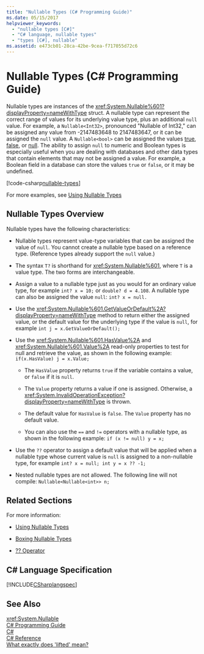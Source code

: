 ```yaml
---
title: "Nullable Types (C# Programming Guide)"
ms.date: 05/15/2017
helpviewer_keywords: 
  - "nullable types [C#]"
  - "C# language, nullable types"
  - "types [C#], nullable"
ms.assetid: e473cb01-28ca-42be-9cea-f717055d72c6
---
```

# Nullable Types (C# Programming Guide)
Nullable types are instances of the <xref:System.Nullable%601?displayProperty=nameWithType> struct. A nullable type can represent the correct range of values for its underlying value type, plus an additional `null` value. For example, a `Nullable<Int32>`, pronounced "Nullable of Int32," can be assigned any value from -2147483648 to 2147483647, or it can be assigned the `null` value. A `Nullable<bool>` can be assigned the values [true](../../../csharp/language-reference/keywords/true.md), [false](../../../csharp/language-reference/keywords/false.md), or [null](../../../csharp/language-reference/keywords/null.md). The ability to assign `null` to numeric and Boolean types is especially useful when you are dealing with databases and other data types that contain elements that may not be assigned a value. For example, a Boolean field in a database can store the values `true` or `false`, or it may be undefined. 
  
[!code-csharp[nullable-types](../../../../samples/snippets/csharp/programming-guide/nullable-types/nullable-ex1.cs)]  
  
For more examples, see [Using Nullable Types](../../../csharp/programming-guide/nullable-types/using-nullable-types.md)  
  
## Nullable Types Overview  
 Nullable types have the following characteristics:  
  
-   Nullable types represent value-type variables that can be assigned the value of `null`. You cannot create a nullable type based on a reference type. (Reference types already support the `null` value.)  
  
-   The syntax `T?` is shorthand for <xref:System.Nullable%601>, where `T` is a value type. The two forms are interchangeable.  
  
-   Assign a value to a nullable type just as you would for an ordinary value type, for example `int? x = 10;` or `double? d = 4.108`. A nullable type can also be assigned the value `null`: `int? x = null.`  
  
-   Use the <xref:System.Nullable%601.GetValueOrDefault%2A?displayProperty=nameWithType> method to return either the assigned value, or the default value for the underlying type if the value is `null`, for example `int j = x.GetValueOrDefault();`  
  
-   Use the <xref:System.Nullable%601.HasValue%2A> and <xref:System.Nullable%601.Value%2A> read-only properties to test for null and retrieve the value, as shown in the following example: `if(x.HasValue) j = x.Value;`  
  
    -   The `HasValue` property returns `true` if the variable contains a value, or `false` if it is `null`.  
  
    -   The `Value` property returns a value if one is assigned. Otherwise, a <xref:System.InvalidOperationException?displayProperty=nameWithType> is thrown.  
  
    -   The default value for `HasValue` is `false`. The `Value` property has no default value.  
  
    -   You can also use the `==` and `!=` operators with a nullable type, as shown in the following example: `if (x != null) y = x;`  
  
-   Use the `??` operator to assign a default value that will be applied when a nullable type whose current value is `null` is assigned to a non-nullable type, for example `int? x = null; int y = x ?? -1;`  
  
-   Nested nullable types are not allowed. The following line will not compile: `Nullable<Nullable<int>> n;`  
  
## Related Sections  
 For more information:  
  
-   [Using Nullable Types](../../../csharp/programming-guide/nullable-types/using-nullable-types.md)  
  
-   [Boxing Nullable Types](../../../csharp/programming-guide/nullable-types/boxing-nullable-types.md)  
  
-   [?? Operator](../../../csharp/language-reference/operators/null-conditional-operator.md)  
  
## C# Language Specification  
 [!INCLUDE[CSharplangspec](~/includes/csharplangspec-md.md)]  
  
## See Also  
 <xref:System.Nullable>  
 [C# Programming Guide](../../../csharp/programming-guide/index.md)  
 [C#](../../../csharp/index.md)  
 [C# Reference](../../../csharp/language-reference/index.md)  
 [What exactly does 'lifted' mean?](https://blogs.msdn.microsoft.com/ericlippert/2007/06/27/what-exactly-does-lifted-mean/)
